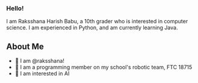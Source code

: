 ### Hello! 

I am Raksshana Harish Babu, a 10th grader who is interested in computer science. I am experienced in Python, and am currently learning Java. 

## About Me
- 👋 I am @raksshana!
- 🤖 I am a programming member on my school's robotic team, FTC 18715
- 🌱 I am interested in AI 
<!--
**raksshana/raksshana** is a ✨ _special_ ✨ repository because its `README.md` (this file) appears on your GitHub profile.

Here are some ideas to get you started:
-->
